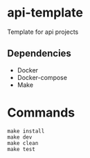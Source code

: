 # api-template

Template for api projects

## Dependencies

- Docker
- Docker-compose
- Make

# Commands

```
make install
make dev
make clean
make test
```
